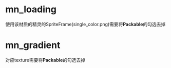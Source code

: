 # mn_loading
使用该材质的精灵的SpriteFrame(single_color.png)需要将**Packable**的勾选去掉

# mn_gradient
对应texture需要将**Packable**的勾选去掉